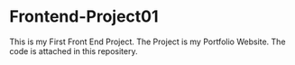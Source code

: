 # Frontend-Project01


This is my First Front End Project. The Project is my Portfolio Website. The code is attached in this repositery.
